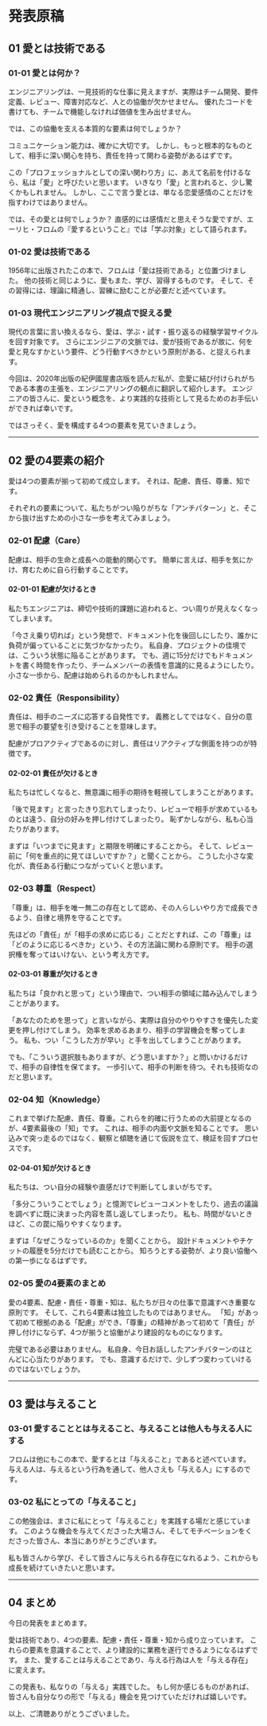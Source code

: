 # 発表原稿

<!-- エーリヒ・フロムの「愛するということ」の要旨だと感じた、愛の4要素を紹介することを目的とする -->
<!-- あわせて、社内エンジニア向けに、発表者になってもらうことを促したい -->

<!-- 本ファイルは発表原稿であるため、発表時の注意点なども含めて記載する -->
<!-- 社會部部長みたいに読もう -->

## 01 愛とは技術である

### 01-01 愛とは何か？

<!-- 本章では問いかけだけを行い、答え合わせは次章で行う -->

エンジニアリングは、一見技術的な仕事に見えますが、実際はチーム開発、要件定義、レビュー、障害対応など、人との協働が欠かせません。
優れたコードを書けても、チームで機能しなければ価値を生み出せません。

では、この協働を支える本質的な要素は何でしょうか？

コミュニケーション能力は、確かに大切です。
しかし、もっと根本的なものとして、相手に深い関心を持ち、責任を持って関わる姿勢があるはずです。

この「プロフェッショナルとしての深い関わり方」に、あえて名前を付けるなら、私は「愛」と呼びたいと思います。
いきなり「愛」と言われると、少し驚くかもしれません。
しかし、ここで言う愛とは、単なる恋愛感情のことだけを指すわけではありません。

では、その愛とは何でしょうか？
直感的には感情だと思えそうな愛ですが、エーリヒ・フロムの『愛するということ』では「学ぶ対象」として語られます。

### 01-02 愛は技術である

<!-- 前章の問いかけの答え合わせをして、次章で現代的に捉えなおすための準備をする -->

1956年に出版されたこの本で、フロムは「愛は技術である」と位置づけました。
他の技術と同じように、愛もまた、学び、習得するものです。
そして、その習得には、理論に精通し、習練に励むことが必要だと述べています。

### 01-03 現代エンジニアリング視点で捉える愛

<!-- 前章で語られていた本書の内容を現代的な文脈で置き換え、本プレゼンのテーマを述べる -->

現代の言葉に言い換えるなら、愛は、学ぶ・試す・振り返るの経験学習サイクルを回す対象です。
さらにエンジニアの文脈では、愛が技術であるが故に、何を愛と見なすかという要件、どう行動すべきかという原則がある、と捉えられます。

今回は、2020年出版の紀伊國屋書店版を読んだ私が、恋愛に結び付けられがちである本書の主張を、エンジニアリングの観点に翻訳して紹介します。
エンジニアの皆さんに、愛という概念を、より実践的な技術として見るためのお手伝いができれば幸いです。

ではさっそく、愛を構成する4つの要素を見ていきましょう。

---

## 02 愛の4要素の紹介

愛は4つの要素が揃って初めて成立します。
それは、配慮、責任、尊重、知です。

それぞれの要素について、私たちがつい陥りがちな「アンチパターン」と、そこから抜け出すための小さな一歩を考えてみましょう。

<!-- 訳語メモ：紀伊國屋書店版では「尊重」表記なので、それを踏襲する -->
<!-- 他版では「Respect」「尊敬」とも表記されている -->

### 02-01 配慮（Care）

配慮は、相手の生命と成長への能動的関心です。
簡単に言えば、相手を気にかけ、育むために自ら行動することです。

#### 02-01-01 配慮が欠けるとき

私たちエンジニアは、締切や技術的課題に追われると、つい周りが見えなくなってしまいます。

<!--
アンチパターンの例と改善の道筋：
- 人的リソース：休息や育成の時間を削り、スピード優先で人を消費する運用
  - まず現状の負荷を可視化（タスク量の記録）
- 知識共有：「見ればわかる」と文書化を後回しにし、知識を属人化させる
  - 小さな改善から始める（週15分のドキュメント時間確保）
- タスク配分：特定の優秀なメンバーにばかりタスクを振り、他者の成長機会を奪う
  - チームのスキルマップを作成し、育成観点でタスクを割り振る機会を設ける
  - ペアプロやモブプロを導入し、暗黙知を形式知に変える
-->

「今さえ乗り切れば」という発想で、ドキュメント化を後回しにしたり、誰かに負荷が偏っていることに気づかなかったり。
私自身、プロジェクトの佳境では、こういう状態に陥ることがあります。
でも、週に15分だけでもドキュメントを書く時間を作ったり、チームメンバーの表情を意識的に見るようにしたり。
小さな一歩から、配慮は始められるのかもしれません。

### 02-02 責任（Responsibility）

責任は、相手のニーズに応答する自発性です。
義務としてではなく、自分の意思で相手の要望を引き受けることを意味します。

配慮がプロアクティブであるのに対し、責任はリアクティブな側面を持つのが特徴です。

#### 02-02-01 責任が欠けるとき

私たちは忙しくなると、無意識に相手の期待を軽視してしまうことがあります。

<!-- アンチパターンの例と改善の道筋：
- レビュー対応：相手からの依頼を無視するレビュー放置や、無期限の「見ます」宣言
  - 「いつまでに見ます」と期限を明確にする
  - カレンダーにレビュー時間をブロックする
  - 見れない場合は早めに「今は難しい」と伝える
- コードレビューでの指摘などの技術サポート：相手の求める答えでない、個人の好みを押し付ける指摘や、根拠なき否定
  - まず「何を重点的に見てほしいですか？」と聞く
  - 自分の好みと客観的な問題を区別する
  - 相手が修正コストを判断できるように、「必須」と「あったらいいな」を明確に分ける
- 障害対応：責任範囲を曖昧にし、他人任せにする
  - 「私はここまでやります」と明確に宣言する
  - 分からないことは「分からない」と正直に言う
  - でも「誰なら分かるか」を一緒に考える
-->

「後で見ます」と言ったきり忘れてしまったり、レビューで相手が求めているものとは違う、自分の好みを押し付けてしまったり。
恥ずかしながら、私も心当たりがあります。

まずは「いつまでに見ます」と期限を明確にすることから。
そして、レビュー前に「何を重点的に見てほしいですか？」と聞くことから。
こうした小さな変化が、責任ある行動につながっていくと思います。

### 02-03 尊重（Respect）

「尊重」は、相手を唯一無二の存在として認め、その人らしいやり方で成長できるよう、自律と境界を守ることです。

先ほどの「責任」が「相手の求めに応じる」ことだとすれば、この「尊重」は「どのように応じるべきか」という、その方法論に関わる原則です。
相手の選択権を奪ってはいけない、という考え方です。

#### 02-03-01 尊重が欠けるとき

私たちは「良かれと思って」という理由で、つい相手の領域に踏み込んでしまうことがあります。

<!-- アンチパターンの例と改善の道筋：
- 境界侵害：無断で他人のブランチに直接コミットしたり、強制プッシュする
  - 必ず事前に「こう変更してもいい？」と確認する
  - 緊急時でも事後報告は必ずする
  - 自分がされて嫌なことはしない（当たり前だけど大事）
- 押し付け：「あなたのため」と言いながら、実態は自分都合の行動を強制する
  - 「こういう選択肢もありますが」と提案形式にする
  - 相手の返答を待つ余裕を持つ
  - 「なぜそうしたいのか」相手の理由も聞く
- マイクロマネジメント：相談なしに仕様を変更したり、細かい作業まで指示する
  - ゴールだけ共有して、手段は任せる
  - 「どうやりたい？」と相手の意見を先に聞く
  - 失敗も学習機会として見守る勇気を持つ、相手の成長を信じて任せる
-->

「あなたのためを思って」と言いながら、実際は自分のやりやすさを優先した変更を押し付けてしまう。
効率を求めるあまり、相手の学習機会を奪ってしまう。
私も、つい「こうした方が早い」と手を出してしまうことがあります。

でも、「こういう選択肢もありますが、どう思いますか？」と問いかけるだけで、相手の自律性を保てます。
一歩引いて、相手の判断を待つ。それも技術なのだと思います。

### 02-04 知（Knowledge）

これまで挙げた配慮、責任、尊重。これらを的確に行うための大前提となるのが、4要素最後の「知」です。
これは、相手の内面や文脈を知ることです。
思い込みで突っ走るのではなく、観察と傾聴を通じて仮説を立て、検証を回すプロセスです。

#### 02-04-01 知が欠けるとき

私たちは、つい自分の経験や直感だけで判断してしまいがちです。

<!-- アンチパターンの例と改善の道筋：
- 文脈無視：文脈を読まずに断定する、または過去の議論を踏まえない発言をする
  - まず「なぜこうなっているのか」を聞く
  - チケットやPRの過去のコメントを読む（5分でも）
  - 「私の理解では〜ですが、合ってますか？」と確認する
- 勘に頼る判断：仕様書を見ずにレビューし、勘で是非を決める
  - 分からないことは素直に「分からない」と言う
  - ドキュメントへのリンクを聞く、なければ作ることを提案する
  - 「これはどういう意図？」と質問から始める
- 思い込み実装：データや再現手順を無視して、「たぶんこうだろう」という思い込みで実装する
  - 必ず再現手順を試してから着手する
  - ログやデータを見る習慣をつける
  - 仮説を立てたら「これで合ってる？」と確認する
-->

「多分こういうことでしょう」と憶測でレビューコメントをしたり、過去の議論を調べずに既に決まった内容を蒸し返してしまったり。
私も、時間がないときほど、この罠に陥りやすくなります。

まずは「なぜこうなっているのか」を聞くことから。
設計ドキュメントやチケットの履歴を5分だけでも読むことから。
知ろうとする姿勢が、より良い協働への第一歩になるはずです。

### 02-05 愛の4要素のまとめ

<!-- 4要素の関連性を示す図を表示 -->

愛の4要素、配慮・責任・尊重・知は、私たちが日々の仕事で意識すべき重要な原則です。
そして、これら4要素は独立したものではありません。
「知」があって初めて根拠のある「配慮」ができ、「尊重」の精神があって初めて「責任」が押し付けにならず、4つが揃うと協働がより建設的なものになります。

完璧である必要はありません。
私自身、今日お話ししたアンチパターンのほとんどに心当たりがあります。
でも、意識するだけで、少しずつ変わっていけるのではないでしょうか。

---

## 03 愛は与えること

### 03-01 愛することとは与えること、与えることは他人も与える人にする

フロムは他にもこの本で、愛するとは「与えること」であると述べています。
与える人は、与えるという行為を通して、他人さえも「与える人」にするのです。

### 03-02 私にとっての「与えること」

この勉強会は、まさに私にとって「与えること」を実践する場だと感じています。
このような機会を与えてくださった大場さん、そしてモチベーションをくださった皆さん、本当にありがとうございます。

私も皆さんから学び、そして皆さんに与えられる存在になれるよう、これからも成長を続けていきたいと思います。

---

## 04 まとめ

今日の発表をまとめます。

愛は技術であり、4つの要素、配慮・責任・尊重・知から成り立っています。
これらの要素を意識することで、より建設的に業務を遂行できるようになるはずです。
また、愛することは与えることであり、与える行為は人を「与える存在」に変えます。

この発表も、私なりの「与える」実践でした。
もし何か感じるものがあれば、皆さんも自分なりの形で「与える」機会を見つけていただければ嬉しいです。
<!-- 暗に勉強会での発表を促すが、押し付けにならないよう配慮 -->

以上、ご清聴ありがとうございました。
